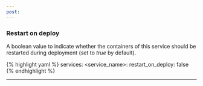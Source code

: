 ```yaml
---
post: 
---
```


### Restart on deploy

A boolean value to indicate whether the containers of this service should be restarted during deployment (set to _true_ by default).

{% highlight yaml %}
services:
    &#60;service_name&#62;:
        restart_on_deploy: false
{% endhighlight %}

* * *

